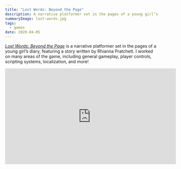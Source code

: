 ```yaml
---
title: "Lost Words: Beyond the Page"
description: A narrative platformer set in the pages of a young girl’s diary.
summaryImage: lost-words.jpg
tags:
  - games
date: 2020-04-05
---
```

[_Lost Words: Beyond the Page_](https://lostwordsgame.com/) is a narrative platformer set in the pages of a young girl’s diary, featuring a story written by Rhianna Pratchett. I worked on many areas of the game, including general gameplay, player controls, scripting systems, localization, and more!

<iframe width="560" height="315" src="https://www.youtube-nocookie.com/embed/_GBKVyY4Mqo?si=RynBH0ftuAHD3sCN" title="YouTube video player" frameborder="0" allow="accelerometer; autoplay; clipboard-write; encrypted-media; gyroscope; picture-in-picture; web-share" referrerpolicy="strict-origin-when-cross-origin" allowfullscreen></iframe>
